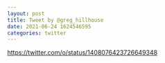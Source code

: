 ```yaml
--- 
layout: post 
title: Tweet by @greg_hillhouse 
date: 2021-06-24 1624546595 
categories: twitter 
--- 
```

https://twitter.com/o/status/1408076423726649348